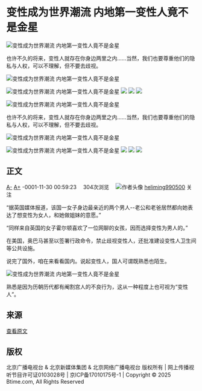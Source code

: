 # 变性成为世界潮流 内地第一变性人竟不是金星

![变性成为世界潮流 内地第一变性人竟不是金星](https://p2.ssl.cdn.btime.com/t01962dee2a74bda78c.jpg?size=548x343)

也许不久的将来，变性人就存在你身边两里之内……当然，我们也要尊重他们的隐私与人权，可以不理解，但不要去歧视。

![变性成为世界潮流 内地第一变性人竟不是金星](https://p2.ssl.cdn.btime.com/t01962dee2a74bda78c.jpg?size=548x343)

![变性成为世界潮流 内地第一变性人竟不是金星](https://p2.ssl.cdn.btime.com/t01962dee2a74bda78c.jpg?size=548x343) ![](https://p4.ssl.cdn.btime.com/t01962dee2a74bda78c.jpg?size=548x343) ![](https://p4.ssl.cdn.btime.com/t0162bf086c4a4f404d.jpg?size=363x369) ![](https://p3.ssl.cdn.btime.com/t016019e4cf3b68b1b3.jpg?size=395x292)

![变性成为世界潮流 内地第一变性人竟不是金星](https://p2.ssl.cdn.btime.com/t01962dee2a74bda78c.jpg?size=548x343)

也许不久的将来，变性人就存在你身边两里之内……当然，我们也要尊重他们的隐私与人权，可以不理解，但不要去歧视。

![变性成为世界潮流 内地第一变性人竟不是金星](https://p2.ssl.cdn.btime.com/t01962dee2a74bda78c.jpg?size=548x343)

![变性成为世界潮流 内地第一变性人竟不是金星](https://p2.ssl.cdn.btime.com/t01962dee2a74bda78c.jpg?size=548x343) ![](https://p4.ssl.cdn.btime.com/t01962dee2a74bda78c.jpg?size=548x343) ![](https://p4.ssl.cdn.btime.com/t0162bf086c4a4f404d.jpg?size=363x369) ![](https://p3.ssl.cdn.btime.com/t016019e4cf3b68b1b3.jpg?size=395x292)

## 正文

[A\-](javascript:;) [A+](javascript:;) -0001-11-30 00:59:23　 304次浏览　 ![作者头像](https://p4.ssl.cdn.btime.com/dmfd/24_24_/t0165ad94d949461d39.jpg) [heliming990500](https://record.btime.com/show?uid=15034) 关注

“据英国媒体报道，该国一女子身边最亲近的两个男人--老公和老爸居然都向她表达了想变性为女人，和她做姐妹的意愿。”

“同样来自英国的女子霍尔顿喜欢了一位网聊的女孩，因而选择变性为男人的。”

在美国，奥巴马甚至以签署行政命令，禁止歧视变性人，还批准建设变性人卫生间等公共设施。

说完了国外，咱在来看看国内。说起变性人，国人可谓既熟悉也陌生。

![变性成为世界潮流 内地第一变性人竟不是金星](https://p4.ssl.cdn.btime.com/t01962dee2a74bda78c.jpg?size=548x343)

熟悉是因为历朝历代都有阉割宫人的不良行为，这从一种程度上也可视为“变性人”。

## 来源
[查看原文](http://ent.btime.com/wemedia/20160517/w146545.shtml)

## 版权
北京广播电视台 & 北京新媒体集团 & 北京网络广播电视台 版权所有 | 网上传播视听节目许可证0103028号 | 京ICP备17010175号-1 | Copyright © 2025 Btime.com, All Rights Reserved
<!-- tcd_original_link https://item.btime.com/350amm7li059qqqst4rdo6ipu6m -->

